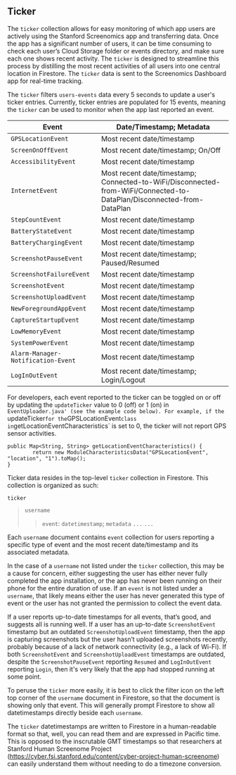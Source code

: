 ## Ticker

The `ticker` collection allows for easy monitoring of which app users are actively using the Stanford Screenomics app and transferring data. Once the app has a significant number of users, it can be time consuming to check each user’s Cloud Storage folder or events directory, and make
sure each one shows recent activity. The `ticker` is designed to streamline this process by distilling the most recent activities of all users into one central location in Firestore. The `ticker` data is sent to the Screenomics Dashboard app for real-time tracking.

The `ticker` filters `users-events` data every 5 seconds to update a user's ticker entries. Currently, ticker entries are populated for 15 events, meaning the `ticker` can be used to monitor when the app last reported an event.  

| Event | Date/Timestamp; Metadata |
|---|---|
| `GPSLocationEvent` | Most recent date/timestamp |
| `ScreenOnOffEvent` | Most recent date/timestamp; On/Off |
| `AccessibilityEvent` | Most recent date/timestamp |
| `InternetEvent` | Most recent date/timestamp; Connected-to-WiFi/Disconnected-from-WiFi/Connected-to-DataPlan/Disconnected-from-DataPlan |
| `StepCountEvent` | Most recent date/timestamp |
| `BatteryStateEvent` | Most recent date/timestamp |
| `BatteryChargingEvent` | Most recent date/timestamp |
| `ScreenshotPauseEvent` | Most recent date/timestamp; Paused/Resumed |
| `ScreenshotFailureEvent` | Most recent date/timestamp |
| `ScreenshotEvent` | Most recent date/timestamp |
| `ScreenshotUploadEvent` | Most recent date/timestamp |
| `NewForegroundAppEvent` | Most recent date/timestamp |
| `CaptureStartupEvent` | Most recent date/timestamp |
| `LowMemoryEvent` | Most recent date/timestamp |
| `SystemPowerEvent` | Most recent date/timestamp |
| `Alarm-Manager-Notification-Event` | Most recent date/timestamp |
| `LogInOutEvent` | Most recent date/timestamp; Login/Logout |

For developers, each event reported to the ticker can be toggled on or off by updating the `updateTicker` value to 0 (off) or 1 (on) in `EventUploader.java' (see the example code below). For example, if the `updateTicker` for the `GPSLocationEvent` class in `getLocationEventCharacteristics` is set to 0, the ticker will not report GPS sensor activities.

```
public Map<String, String> getLocationEventCharacteristics() {
        return new ModuleCharacteristicsData("GPSLocationEvent", "location", "1").toMap();
}
```

Ticker data resides in the top-level `ticker` collection in Firestore. This collection is organized as such:

`ticker`
> `username`
> > `event`: `datetimestamp`; `metadata`
> > `...`
> `...`

Each `username` document contains `event` collection for users reporting a specific type of event and the most recent date/timestamp and its associated metadata.

In the case of a `username` not listed under the `ticker` collection, this may be a cause for concern, either suggesting the user has either never fully completed the app installation, or the app has never been running on their phone for the entire duration of use. If an `event` is not listed under a `username`, that likely means either the user has never generated this type of event or the user has not granted the permission to collect the event data. 

If a user reports up-to-date timestamps for all events, that’s good, and suggests all is running well. If a user has an up-to-date `ScreenshotEvent` timestamp but an outdated
`ScreenshotUploadEvent` timestamp, then the app is capturing screenshots but the user hasn’t
uploaded screenshots recently, probably because of a lack of network connectivity (e.g., a lack of Wi-Fi). If both `ScreenshotEvent` and `ScreenshotUploadEvent` timestamps are outdated, despite the `ScreenshotPauseEvent` reporting `Resumed` and `LogInOutEvent` reporting `Login`, then it's very likely that the app had stopped running at some point.

To peruse the `ticker` more easily, it is best to click the filter icon on the left top corner of the `username` document in Firestore, so that the document is showing only that event. This will generally prompt Firestore to show all datetimestamps directly beside each `username`.

The `ticker` datetimestamps are written to Firestore in a human-readable format so that, well, you can read them and are expressed in Pacific time. This is opposed to the inscrutable GMT timestamps so that researchers at Stanford Human Screenome Project (https://cyber.fsi.stanford.edu/content/cyber-project-human-screenome) can easily understand them without needing to do a timezone conversion.

